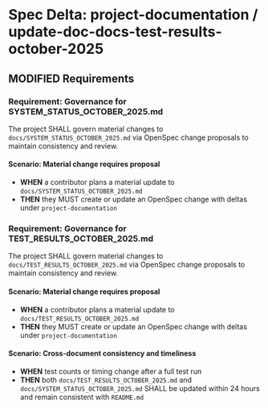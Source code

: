 # Spec Delta: project-documentation / update-doc-docs-test-results-october-2025

## MODIFIED Requirements

### Requirement: Governance for SYSTEM_STATUS_OCTOBER_2025.md

The project SHALL govern material changes to `docs/SYSTEM_STATUS_OCTOBER_2025.md` via OpenSpec change proposals to maintain consistency and review.

#### Scenario: Material change requires proposal

- **WHEN** a contributor plans a material update to `docs/SYSTEM_STATUS_OCTOBER_2025.md`
- **THEN** they MUST create or update an OpenSpec change with deltas under `project-documentation`

### Requirement: Governance for TEST_RESULTS_OCTOBER_2025.md

The project SHALL govern material changes to `docs/TEST_RESULTS_OCTOBER_2025.md` via OpenSpec change proposals to maintain consistency and review.

#### Scenario: Material change requires proposal

- **WHEN** a contributor plans a material update to `docs/TEST_RESULTS_OCTOBER_2025.md`
- **THEN** they MUST create or update an OpenSpec change with deltas under `project-documentation`

#### Scenario: Cross-document consistency and timeliness

- **WHEN** test counts or timing change after a full test run
- **THEN** both `docs/TEST_RESULTS_OCTOBER_2025.md` and `docs/SYSTEM_STATUS_OCTOBER_2025.md` SHALL be updated within 24 hours and remain consistent with `README.md`

